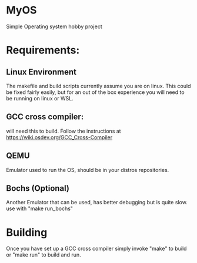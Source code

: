# MyOS
Simple Operating system hobby project

# Requirements:
## Linux Environment
The makefile and build scripts currently assume you are on linux. This could be fixed fairly easily, but for an out of the box experience you will need to be running on linux or WSL.
## GCC cross compiler:
will need this to build. Follow the instructions at https://wiki.osdev.org/GCC_Cross-Compiler

## QEMU
Emulator used to run the OS, should be in your distros repositories.
## Bochs (Optional)
Another Emulator that can be used, has better debugging but is quite slow. use with "make run_bochs"
      
# Building
Once you have set up a GCC cross compiler simply invoke "make" to build or "make run" to build and run.
